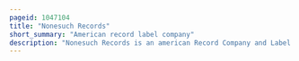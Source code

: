 ```yaml
---
pageid: 1047104
title: "Nonesuch Records"
short_summary: "American record label company"
description: "Nonesuch Records is an american Record Company and Label owned by the Warner Music Group distributed by Warner Records and based in new York City. Nonesuch was founded in 1964 by Jac Holzman as a Budget classical Label it has developed into a Label which Records critically acclaimed Music from a wide Range of Genres. From 1984 to 2017 Robert Hurwitz was President of the Company."
---
```

